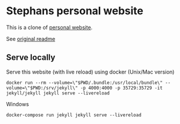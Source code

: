 # Stephans personal website

This is a clone of [personal website](https://github.com/github/personal-website).

See [original readme](./README-original.md)

## Serve locally

Serve this website (with live reload) using docker (Unix/Mac version)

```shell
docker run --rm --volume=\"$PWD/.bundle:/usr/local/bundle\" --volume=\"$PWD:/srv/jekyll\" -p 4000:4000 -p 35729:35729 -it jekyll/jekyll jekyll serve --livereload
```

Windows

```shell
docker-compose run jekyll jekyll serve --livereload
```